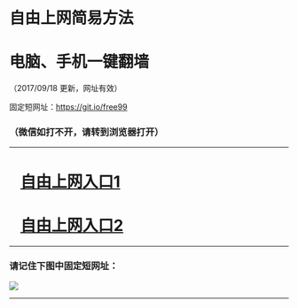﻿# 自由上网简易方法

# 电脑、手机一键翻墙

（2017/09/18 更新，网址有效）

固定短网址：https://git.io/free99

### （微信如打不开，请转到浏览器打开）


***





# &nbsp;&nbsp; <a href="http://ft1689215382.fwq-tz1005.info/fwqtz01.html?t=09180011207 " target="_blank">自由上网入口1</a>
# &nbsp;&nbsp; <a href="http://ft1627326304.fwq-tz1006.info/fwqtz02.html?t=091800125945 " target="_blank">自由上网入口2</a>
***

### 请记住下图中固定短网址：

<img src="https://s3-us-west-2.amazonaws.com/fwq-1001/yjfq-20170905okok.png" /> 


***

